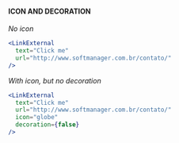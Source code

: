 #### **ICON AND DECORATION**

*No icon*

```jsx
<LinkExternal
  text="Click me"
  url="http://www.softmanager.com.br/contato/"
/>
```

*With icon, but no decoration*

```jsx
<LinkExternal
  text="Click me"
  url="http://www.softmanager.com.br/contato/"
  icon="globe"
  decoration={false}
/>
```
